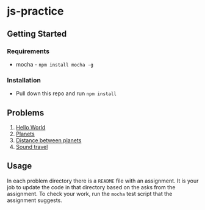 # js-practice


## Getting Started

### Requirements

* mocha - `npm install mocha -g`

### Installation

* Pull down this repo and run `npm install`

## Problems

1. [Hello World](problems/1-hello-world)
2. [Planets](problems/2-planets)
3. [Distance between planets](problems/3-planet-distance)
4. [Sound travel](problems/4-sound-travel)

## Usage

In each problem directory there is a `README` file with an assignment.  It is your job to update the code in that directory based on the asks from the assignment.  To check your work, run the `mocha` test script that the assignment suggests.
